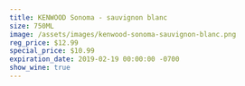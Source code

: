 ```yaml
---
title: KENWOOD Sonoma - sauvignon blanc
size: 750ML
image: /assets/images/kenwood-sonoma-sauvignon-blanc.png
reg_price: $12.99
special_price: $10.99
expiration_date: 2019-02-19 00:00:00 -0700
show_wine: true
---
```


